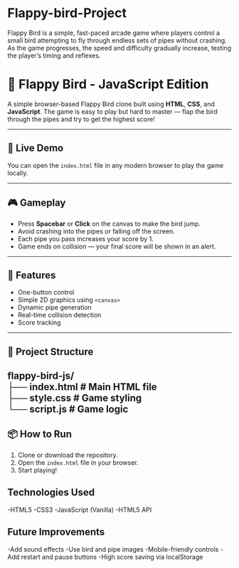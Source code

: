 # Flappy-bird-Project
Flappy Bird is a simple, fast-paced arcade game where players control a small bird attempting to fly through endless sets of pipes without crashing. As the game progresses, the speed and difficulty gradually increase, testing the player’s timing and reflexes.
# 🐤 Flappy Bird - JavaScript Edition

A simple browser-based Flappy Bird clone built using **HTML**, **CSS**, and **JavaScript**. The game is easy to play but hard to master — flap the bird through the pipes and try to get the highest score!

---

## 🚀 Live Demo

You can open the `index.html` file in any modern browser to play the game locally.

---

## 🎮 Gameplay

- Press **Spacebar** or **Click** on the canvas to make the bird jump.
- Avoid crashing into the pipes or falling off the screen.
- Each pipe you pass increases your score by 1.
- Game ends on collision — your final score will be shown in an alert.

---

## 🧠 Features

- One-button control
- Simple 2D graphics using `<canvas>`
- Dynamic pipe generation
- Real-time collision detection
- Score tracking

---

## 📁 Project Structure
flappy-bird-js/<br>
├── index.html # Main HTML file<br>
├── style.css # Game styling<br>
└── script.js # Game logic<br>
---

## 📦 How to Run

1. Clone or download the repository.
2. Open the `index.html` file in your browser.
3. Start playing!

## Technologies Used
-HTML5
-CSS3
-JavaScript (Vanilla)
-HTML5 <canvas> API

## Future Improvements
-Add sound effects
-Use bird and pipe images
-Mobile-friendly controls
-Add restart and pause buttons
-High score saving via localStorage
